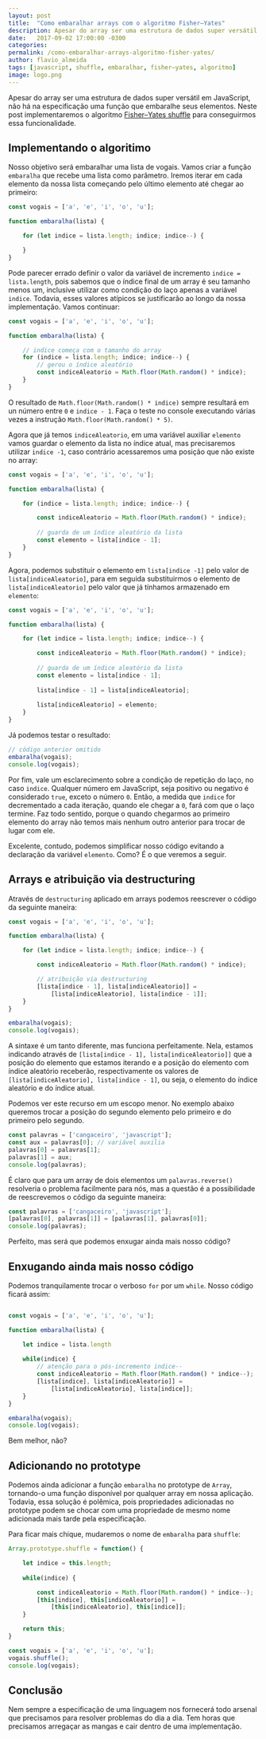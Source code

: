 ```yaml
---
layout: post
title:  "Como embaralhar arrays com o algoritmo Fisher–Yates"
description: Apesar do array ser uma estrutura de dados super versátil em JavaScript, não há na especificação uma função que embaralhe seus elementos. Neste post implementaremos o algoritmo Fisher–Yates shuffle para conseguirmos essa funcionalidade.
date:   2017-09-02 17:00:00 -0300
categories:
permalink: /como-embaralhar-arrays-algoritmo-fisher-yates/
author: flavio_almeida
tags: [javascript, shuffle, embaralhar, fisher–yates, algoritmo]
image: logo.png
---
```


Apesar do array ser uma estrutura de dados super versátil em JavaScript, não há na especificação uma função que embaralhe seus elementos. Neste post implementaremos o algoritmo <a href="https://en.wikipedia.org/wiki/Fisher%E2%80%93Yates_shuffle" target="_blank">Fisher–Yates shuffle</a> para conseguirmos essa funcionalidade.

## Implementando o algoritimo 

Nosso objetivo será embaralhar uma lista de vogais. Vamos criar a função `embaralha` que recebe uma lista como parâmetro. Iremos iterar em cada elemento da nossa lista começando pelo último elemento até chegar ao primeiro:

```javascript
const vogais = ['a', 'e', 'i', 'o', 'u'];

function embaralha(lista) {

    for (let indice = lista.length; indice; indice--) {

    }
}
```
Pode parecer errado definir o valor da variável de incremento `indice = lista.length`, pois sabemos que o índice final de um array é seu tamanho menos um, inclusive utilizar como condição do laço apenas a variável `indice`. Todavia, esses valores atípicos se justificarão ao longo da nossa implementação. Vamos continuar:


```javascript
const vogais = ['a', 'e', 'i', 'o', 'u'];

function embaralha(lista) {

    // indice começa com o tamanho do array
    for (indice = lista.length; indice; indice--) {
        // gerou o índice aleatório
        const indiceAleatorio = Math.floor(Math.random() * indice);
    }
}
```

O resultado de `Math.floor(Math.random() * indice)` sempre resultará em un número entre `0` e `indice - 1`. Faça o teste no console executando várias vezes a instrução `Math.floor(Math.random() * 5)`.

Agora que já temos `indiceAleatorio`, em uma variável auxiliar `elemento` vamos guardar o elemento da lista no índice atual, mas precisaremos utilizar `indice -1`, caso contrário acessaremos uma posição que não existe no array:

```javascript 
const vogais = ['a', 'e', 'i', 'o', 'u'];

function embaralha(lista) {

    for (indice = lista.length; indice; indice--) {

        const indiceAleatorio = Math.floor(Math.random() * indice);
        
        // guarda de um índice aleatório da lista
        const elemento = lista[indice - 1];
    }
}
```

Agora, podemos substituir o elemento em `lista[indice -1]` pelo valor de `lista[indiceAleatorio]`, para em seguida substituirmos o elemento de `lista[indiceAleatorio]` pelo valor que já tínhamos armazenado em `elemento`:

```javascript 
const vogais = ['a', 'e', 'i', 'o', 'u'];

function embaralha(lista) {

    for (let indice = lista.length; indice; indice--) {

        const indiceAleatorio = Math.floor(Math.random() * indice);
        
        // guarda de um índice aleatório da lista
        const elemento = lista[indice - 1];
        
        lista[indice - 1] = lista[indiceAleatorio];
        
        lista[indiceAleatorio] = elemento;
    }
}
```

Já podemos testar o resultado:

```javascript
// código anterior omitido 
embaralha(vogais);
console.log(vogais);
```
 
Por fim, vale um esclarecimento sobre a condição de repetição do laço, no caso `indice`. Qualquer número em JavaScript, seja positivo ou negativo é considerado `true`, exceto o número `0`. Então, a medida que `indice` for decrementado a cada iteração, quando ele chegar a `0`, fará com que o laço termine. Faz todo sentido, porque o quando chegarmos ao primeiro elemento do array não temos mais nenhum outro anterior para trocar de lugar com ele.


Excelente, contudo, podemos simplificar nosso código evitando a declaração da variável `elemento`. Como? É o que veremos a seguir.

## Arrays e atribuição via destructuring

Através de `destructuring` aplicado em arrays podemos reescrever o código da seguinte maneira:

```javascript
const vogais = ['a', 'e', 'i', 'o', 'u'];

function embaralha(lista) {

    for (let indice = lista.length; indice; indice--) {

        const indiceAleatorio = Math.floor(Math.random() * indice);

        // atribuição via destructuring
        [lista[indice - 1], lista[indiceAleatorio]] = 
            [lista[indiceAleatorio], lista[indice - 1]];
    }
}

embaralha(vogais);
console.log(vogais);
```

A sintaxe é um tanto diferente, mas funciona perfeitamente. Nela, estamos indicando através de `[lista[indice - 1], lista[indiceAleatorio]]` que a posição do elemento que estamos iterando e a posição do elemento com índice aleatório receberão, respectivamente os valores de `[lista[indiceAleatorio], lista[indice - 1]`, ou seja, o elemento do índice aleatório e do índice atual.

Podemos ver este recurso em um escopo menor. No exemplo abaixo queremos trocar a posição do segundo elemento pelo primeiro e do primeiro pelo segundo. 

```javascript
const palavras = ['cangaceiro', 'javascript'];
const aux = palavras[0]; // variável auxilia
palavras[0] = palavras[1];
palavras[1] = aux;
console.log(palavras);
```

É claro que para um array de dois elementos um `palavras.reverse()` resolveria o problema facilmente para nós, mas a questão é a possibilidade de reescrevemos o código da seguinte maneira:

```javascript
const palavras = ['cangaceiro', 'javascript'];
[palavras[0], palavras[1]] = [palavras[1], palavras[0]];
console.log(palavras);
```

Perfeito, mas será que podemos enxugar ainda mais nosso código?

## Enxugando ainda mais nosso código

Podemos tranquilamente trocar o verboso `for` por um `while`. Nosso código ficará assim:

```javascript

const vogais = ['a', 'e', 'i', 'o', 'u'];

function embaralha(lista) {

    let indice = lista.length
    
    while(indice) {
        // atenção para o pós-incremento indice-- 
        const indiceAleatorio = Math.floor(Math.random() * indice--);
        [lista[indice], lista[indiceAleatorio]] = 
            [lista[indiceAleatorio], lista[indice]];
    }
}

embaralha(vogais);
console.log(vogais);
```

Bem melhor, não?

## Adicionando no prototype

Podemos ainda adicionar a função `embaralha` no prototype de `Array`, tornando-o uma função disponível por qualquer array em nossa aplicação. Todavia, essa solução é polêmica, pois propriedades adicionadas no prototype podem se chocar com uma propriedade de mesmo nome adicionada mais tarde pela especificação. 

Para ficar mais chique, mudaremos o nome de `embaralha` para `shuffle`:

```javascript
Array.prototype.shuffle = function() {

    let indice = this.length;
    
    while(indice) {

        const indiceAleatorio = Math.floor(Math.random() * indice--);
        [this[indice], this[indiceAleatorio]] = 
            [this[indiceAleatorio], this[indice]];
    }

    return this;
}

const vogais = ['a', 'e', 'i', 'o', 'u'];
vogais.shuffle();
console.log(vogais);
```

## Conclusão

Nem sempre a especificação de uma linguagem nos fornecerá todo arsenal que precisamos para resolver problemas do dia a dia. Tem horas que precisamos arregaçar as mangas e cair dentro de uma implementação. 